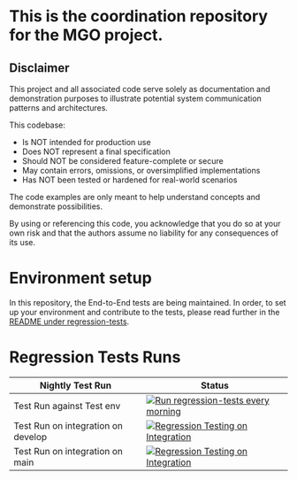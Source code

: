 
# This is the coordination repository for the MGO project.


## Disclaimer

This project and all associated code serve solely as documentation
and demonstration purposes to illustrate potential system
communication patterns and architectures.

This codebase:

- Is NOT intended for production use
- Does NOT represent a final specification
- Should NOT be considered feature-complete or secure
- May contain errors, omissions, or oversimplified implementations
- Has NOT been tested or hardened for real-world scenarios

The code examples are only meant to help understand concepts and demonstrate possibilities.

By using or referencing this code, you acknowledge that you do so at your own
risk and that the authors assume no liability for any consequences of its use.

# Environment setup
In this repository, the End-to-End tests are being maintained. In order, to set up your environment
and contribute to the tests, please read further in the [README under regression-tests](regression-tests/README.md).

# Regression Tests Runs
| Nightly Test Run                   | Status                                             |
|------------------------------------|----------------------------------------------------|
| Test Run against Test env          | [![Run regression-tests every morning](https://github.com/minvws/nl-mgo-coordination-private/actions/workflows/morning-caller.yml/badge.svg)](https://github.com/minvws/nl-mgo-coordination-private/actions/workflows/morning-caller.yml) |
| Test Run on integration on develop | [![Regression Testing on Integration](https://github.com/minvws/nl-mgo-coordination-private/actions/workflows/local-regression-testing.yml/badge.svg)](https://github.com/minvws/nl-mgo-coordination-private/actions/workflows/local-regression-testing.yml) |
| Test Run on integration on main    | [![Regression Testing on Integration](https://github.com/minvws/nl-mgo-coordination-private/actions/workflows/local-regression-testing.yml/badge.svg?branch=main)](https://github.com/minvws/nl-mgo-coordination-private/actions/workflows/local-regression-testing.yml) |
